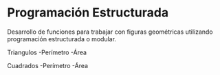 # Programación Estructurada

Desarrollo de funciones para trabajar con figuras geométricas utilizando programación estructurada o modular.

Triangulos
-Perímetro
-Área

Cuadrados
-Perímetro
-Área
